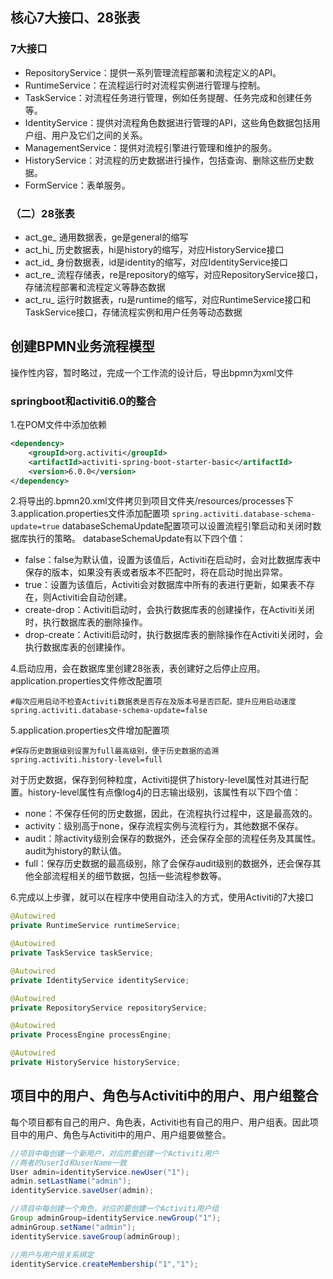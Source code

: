 ## 核心7大接口、28张表
### 7大接口

* RepositoryService：提供一系列管理流程部署和流程定义的API。
* RuntimeService：在流程运行时对流程实例进行管理与控制。
* TaskService：对流程任务进行管理，例如任务提醒、任务完成和创建任务等。
* IdentityService：提供对流程角色数据进行管理的API，这些角色数据包括用户组、用户及它们之间的关系。
* ManagementService：提供对流程引擎进行管理和维护的服务。
* HistoryService：对流程的历史数据进行操作，包括查询、删除这些历史数据。
* FormService：表单服务。


### （二）28张表

* act_ge_   通用数据表，ge是general的缩写
* act_hi_   历史数据表，hi是history的缩写，对应HistoryService接口
* act_id_   身份数据表，id是identity的缩写，对应IdentityService接口
* act_re_   流程存储表，re是repository的缩写，对应RepositoryService接口，存储流程部署和流程定义等静态数据
* act_ru_   运行时数据表，ru是runtime的缩写，对应RuntimeService接口和TaskService接口，存储流程实例和用户任务等动态数据

## 创建BPMN业务流程模型
操作性内容，暂时略过，完成一个工作流的设计后，导出bpmn为xml文件

### springboot和activiti6.0的整合

1.在POM文件中添加依赖
```xml
<dependency>
    <groupId>org.activiti</groupId>
    <artifactId>activiti-spring-boot-starter-basic</artifactId>
    <version>6.0.0</version>
</dependency>
```
2.将导出的.bpmn20.xml文件拷贝到项目文件夹/resources/processes下
3.application.properties文件添加配置项
`spring.activiti.database-schema-update=true`
databaseSchemaUpdate配置项可以设置流程引擎启动和关闭时数据库执行的策略。 databaseSchemaUpdate有以下四个值：

* false：false为默认值，设置为该值后，Activiti在启动时，会对比数据库表中保存的版本，如果没有表或者版本不匹配时，将在启动时抛出异常。
* true：设置为该值后，Activiti会对数据库中所有的表进行更新，如果表不存在，则Activiti会自动创建。
* create-drop：Activiti启动时，会执行数据库表的创建操作，在Activiti关闭时，执行数据库表的删除操作。
* drop-create：Activiti启动时，执行数据库表的删除操作在Activiti关闭时，会执行数据库表的创建操作。

4.启动应用，会在数据库里创建28张表，表创建好之后停止应用。application.properties文件修改配置项
```
#每次应用启动不检查Activiti数据表是否存在及版本号是否匹配，提升应用启动速度
spring.activiti.database-schema-update=false
```
5.application.properties文件增加配置项
```
#保存历史数据级别设置为full最高级别，便于历史数据的追溯
spring.activiti.history-level=full
```
对于历史数据，保存到何种粒度，Activiti提供了history-level属性对其进行配置。history-level属性有点像log4j的日志输出级别，该属性有以下四个值：

* none：不保存任何的历史数据，因此，在流程执行过程中，这是最高效的。
* activity：级别高于none，保存流程实例与流程行为，其他数据不保存。
* audit：除activity级别会保存的数据外，还会保存全部的流程任务及其属性。audit为history的默认值。
* full：保存历史数据的最高级别，除了会保存audit级别的数据外，还会保存其他全部流程相关的细节数据，包括一些流程参数等。

6.完成以上步骤，就可以在程序中使用自动注入的方式，使用Activiti的7大接口

```java
@Autowired
private RuntimeService runtimeService;

@Autowired
private TaskService taskService;

@Autowired
private IdentityService identityService;

@Autowired
private RepositoryService repositoryService;

@Autowired
private ProcessEngine processEngine;

@Autowired
private HistoryService historyService;

```

## 项目中的用户、角色与Activiti中的用户、用户组整合
每个项目都有自己的用户、角色表，Activiti也有自己的用户、用户组表。因此项目中的用户、角色与Activiti中的用户、用户组要做整合。
```java
//项目中每创建一个新用户，对应的要创建一个Activiti用户
//两者的userId和userName一致
User admin=identityService.newUser("1");
admin.setLastName("admin");
identityService.saveUser(admin);

//项目中每创建一个角色，对应的要创建一个Activiti用户组
Group adminGroup=identityService.newGroup("1");
adminGroup.setName("admin");
identityService.saveGroup(adminGroup);

//用户与用户组关系绑定
identityService.createMembership("1","1");
```


